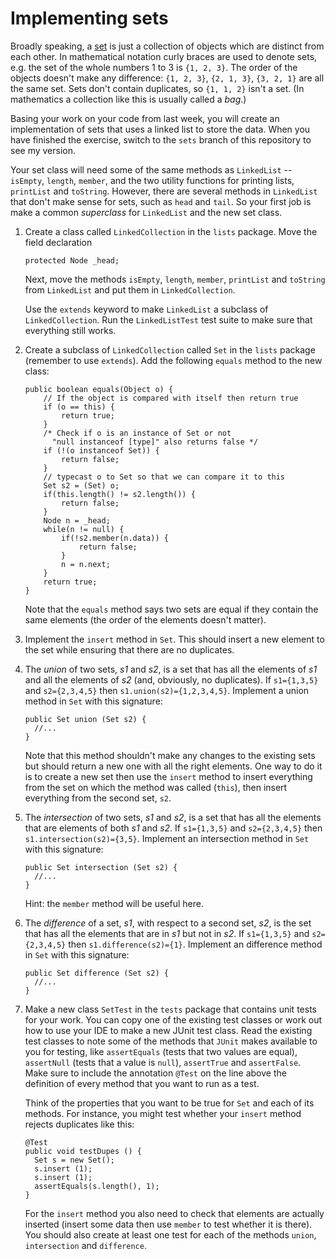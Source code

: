 # Implementing sets

Broadly speaking, a
[set](https://en.wikipedia.org/wiki/Set_(mathematics)) is just a collection
of objects which are distinct from each other. In mathematical
notation curly braces are used to denote sets, e.g. the set of the
whole numbers 1 to 3 is `{1, 2, 3}`. The order of the objects doesn't make
any difference: `{1, 2, 3}`, `{2, 1, 3}`, `{3, 2, 1}` are all the same
set. Sets don't contain duplicates, so `{1, 1, 2}` isn't a set. (In
mathematics a collection like this is usually called a *bag*.)

Basing your work on your code from last week, you will create an implementation
of sets that uses a linked list to store the data. When you have finished the exercise,
switch to the `sets` branch of this repository to see my version.

Your set class will need some of the same methods as `LinkedList` -- `isEmpty`,
`length`, `member`, and the two utility functions for printing lists, `printList`
and `toString`. However, there are several methods in `LinkedList` that don't make sense
for sets, such as `head` and `tail`. So your first job is make a common *superclass* for
`LinkedList` and the new set class.

1. Create a class called `LinkedCollection` in the `lists` package. Move the field declaration

    ```
    protected Node _head;
    ```
    Next, move the methods `isEmpty`, `length`, `member`, `printList` and `toString` from `LinkedList` 
and put them in `LinkedCollection`. 

    Use the `extends` keyword to make `LinkedList` 
a subclass of `LinkedCollection`. Run the `LinkedListTest` test suite to make sure 
that everything still works. 

2. Create a subclass of `LinkedCollection` called `Set` in the `lists` package (remember to 
use `extends`). Add the following `equals` method to the new class:

    ```
    public boolean equals(Object o) {
        // If the object is compared with itself then return true
        if (o == this) {
            return true;
        }
        /* Check if o is an instance of Set or not
          "null instanceof [type]" also returns false */
        if (!(o instanceof Set)) {
            return false;
        }
        // typecast o to Set so that we can compare it to this
        Set s2 = (Set) o;
        if(this.length() != s2.length()) {
            return false;
        }
        Node n = _head;
        while(n != null) {
            if(!s2.member(n.data)) {
                return false;
            }
            n = n.next;
        }
        return true;
    }
    ```
   
   Note that the `equals` method says two sets are equal if they contain the same elements
   (the order of the elements doesn't matter).

3. Implement the `insert` method in `Set`. This should insert a new element to the set
while ensuring that there are no duplicates.

4.  The *union* of two sets, *s1* and *s2*, is a set that has all the elements of *s1* and
all the elements of *s2* (and, obviously, no duplicates). If `s1={1,3,5}` and `s2={2,3,4,5}`
then `s1.union(s2)={1,2,3,4,5}`. Implement a union method in 
`Set` with this signature:

    ```
    public Set union (Set s2) {
      //...
    }
    ```
    
    Note that this method shouldn't make any changes to the existing sets but should
    return a new one with all the right elements. One way to do it is to create a new
    set then use the `insert` method to insert everything from the set on which the method
    was called (`this`), then insert everything from the second set, `s2`.
    
5. The *intersection* of two sets, *s1* and *s2*, is a set that has all the elements that
are elements of both *s1* and *s2*. If `s1={1,3,5}` and `s2={2,3,4,5}` then 
`s1.intersection(s2)={3,5}`. Implement an intersection method in `Set` with this 
signature:

    ```
    public Set intersection (Set s2) {
      //...
    }
    ```

    Hint: the `member` method will be useful here.

6. The *difference* of a set, *s1*, with respect to a second set, *s2*, is the set that 
has all the elements that are in *s1* but not in *s2*. If `s1={1,3,5}` and `s2={2,3,4,5}` 
then `s1.difference(s2)={1}`. Implement an difference method in `Set` with this 
   signature:
   
    ```
    public Set difference (Set s2) {
      //...
    }
    ```

8. Make a new class `SetTest` in the `tests` package that contains unit tests for your
work. You can copy one of the existing test classes or work out how to use your IDE to
make a new JUnit test class. Read the existing test classes to note some of the methods 
that `JUnit` makes available to you for testing, like `assertEquals` (tests that two 
values are equal),
`assertNull` (tests that a value is `null`), `assertTrue` and `assertFalse`. Make sure to 
include the annotation `@Test` on the line above the definition of every method that you 
want to run as a test. 

    Think of the properties that you want to be true for `Set` and each of its methods. For
instance, you might test whether your `insert` method rejects duplicates like this:

    ```
    @Test
    public void testDupes () {
      Set s = new Set();
      s.insert (1);
      s.insert (1);
      assertEquals(s.length(), 1);
    }
   ```
   
   For the `insert` method you also need to check that elements are actually inserted 
   (insert some data then use `member` to test whether it is there). You should also 
   create at least one test for each of the methods `union`, 
   `intersection` and `difference`. 
